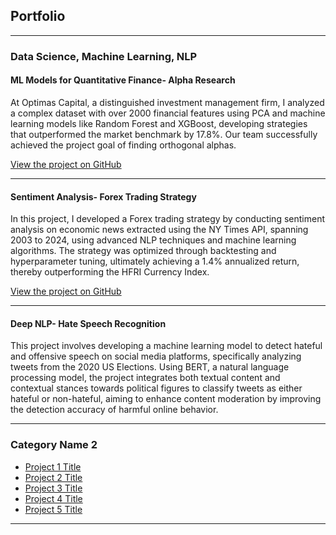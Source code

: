 ## Portfolio

---

### Data Science, Machine Learning, NLP 

#### ML Models for Quantitative Finance- Alpha Research

At Optimas Capital, a distinguished investment management firm, I analyzed a complex dataset with over 2000 financial features using PCA and machine learning models like Random Forest and XGBoost, developing strategies that outperformed the market benchmark by 17.8%. Our team successfully achieved the project goal of finding orthogonal alphas.

[View the project on GitHub](https://github.com/athk13/Quantitative-Finance-ML-Model)

---
#### Sentiment Analysis- Forex Trading Strategy

In this project, I developed a Forex trading strategy by conducting sentiment analysis on economic news extracted using the NY Times API, spanning 2003 to 2024, using advanced NLP techniques and machine learning algorithms. The strategy was optimized through backtesting and hyperparameter tuning, ultimately achieving a 1.4% annualized return, thereby outperforming the HFRI Currency Index. 

[View the project on GitHub](https://github.com/athk13/FX-Sentiment-Analysis-Trading-Strategy)

---
#### Deep NLP- Hate Speech Recognition

This project involves developing a machine learning model to detect hateful and offensive speech on social media platforms, specifically analyzing tweets from the 2020 US Elections. Using BERT, a natural language processing model, the project integrates both textual content and contextual stances towards political figures to classify tweets as either hateful or non-hateful, aiming to enhance content moderation by improving the detection accuracy of harmful online behavior.

---

### Category Name 2

- [Project 1 Title](http://example.com/)
- [Project 2 Title](http://example.com/)
- [Project 3 Title](http://example.com/)
- [Project 4 Title](http://example.com/)
- [Project 5 Title](http://example.com/)

---





